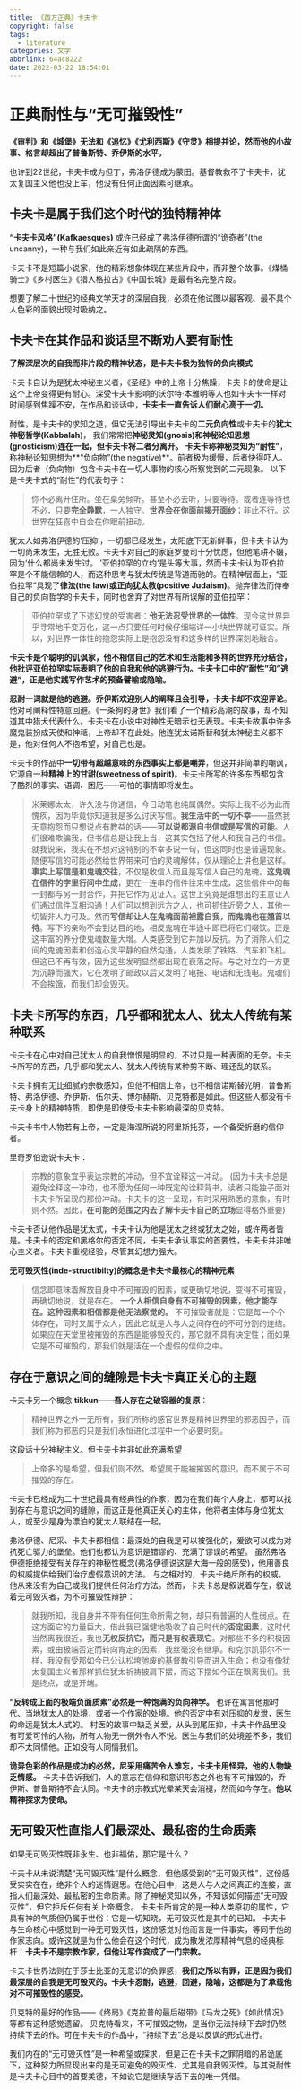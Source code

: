 ```yaml
---
title: 《西方正典》卡夫卡
copyright: false
tags:
  - literature
categories: 文学
abbrlink: 64ac8222
date: 2022-03-22 18:54:01
---
```


# 正典耐性与“无可摧毁性”

**《审判》和《城堡》无法和《追忆》《尤利西斯》《守灵》相提并论，然而他的小故事、格言却超出了普鲁斯特、乔伊斯的水平。**

也许到22世纪，卡夫卡成为但丁，弗洛伊德成为蒙田。基督教救不了卡夫卡，犹太复国主义他也没上车，他没有任何正面因素可继承。

## 卡夫卡是属于我们这个时代的独特精神体

**“卡夫卡风格”(Kafkaesques)** 或许已经成了弗洛伊德所谓的“诡奇者”(the uncanny)，一种与我们如此亲近有如此疏隔的东西。

卡夫卡不是短篇小说家，他的精彩想象体现在某些片段中，而非整个故事。《煤桶骑士》《乡村医生》《猎人格拉古》《中国长城》是最有名完整片段。

想要了解二十世纪的经典文学天才的深层自我，必须在他试图以最客观、最不具个人色彩的面貌出现时吸纳之。

## 卡夫卡在其作品和谈话里不断劝人要有耐性

**了解深层次的自我而非片段的精神状态，是卡夫卡极为独特的负向模式**

卡夫卡自认为是犹太神秘主义者，《圣经》中的上帝十分焦躁，卡夫卡的使命是让这个上帝变得更有耐心。深受卡夫卡影响的沃尔特·本雅明等人也如卡夫卡一样对时间感到焦躁不安，在作品和谈话中，**卡夫卡一直告诉人们耐心高于一切。**

耐性，是卡夫卡的求知之道，但它无法引导出卡夫卡的**二元负向性**或卡夫卡的**犹太神秘哲学(Kabbalah**)， 我们常常把**神秘灵知(gnosis)**和**神秘论知思想(gnosticism)**连在一起，但卡夫卡将二者分离开。
卡夫卡称神秘灵知为**“耐性”**，称神秘论知思想为**“负向物”(the negative)**。前者极为缓慢，后者快得吓人。因为后者（负向物）包含卡夫卡在一切人事物的核心所察觉到的二元现象。
以下是卡夫卡式的“耐性”的代表句子：
> 你不必离开住所。坐在桌旁倾听。甚至不必去听，只要等待。或者连等待也不必，只要**完全静默**，一人独守。**世界会在你面前揭开面纱**；非此不行。这世界在狂喜中自会在你眼前扭动。


犹太人如弗洛伊德的‘压抑’，一切都已经发生，太阳底下无新鲜事，但卡夫卡认为一切尚未发生，无胜无败。卡夫卡对自己的家庭罗曼司十分忧虑，但他笔耕不辍，因为‘什么都尚未发生过。
’亚伯拉罕的立约‘是头等大事，然而卡夫卡认为亚伯拉罕是个不能信赖的人，而这种思考与犹太传统是背道而驰的。在精神层面上，“亚伯拉罕”具现了**律法(the law)**或**正向犹太教(positive Judaism)**。抛弃律法而侍奉自己的负向哲学的卡夫卡，同时也舍弃了对世界有所误解的亚伯拉罕：
> 亚伯拉罕成了下述幻觉的受害者：**他无法忍受世界的一体性**。现今这世界异乎寻常地千变万化，这一点只要任何时候仔细端详一小块世界就可证实。所以，对世界一体性的抱怨实际上是抱怨没有和这多样的世界深刻地融合。


**卡夫卡是个聪明的讥讽家，他不相信自己的艺术和生活能和多样的世界充分结合，他批评亚伯拉罕实际表明了他的自我和他的逃避行为。卡夫卡口中的“耐性”和”逃避“，正是他实践写作艺术的预备譬喻或隐喻。**

**忍耐一词就是他的逃避。乔伊斯欢迎别人的阐释且会引导，卡夫卡却不欢迎评论**。他对可阐释性特意回避。《一条狗的身世》我们看了一个精彩高潮的故事，却不知道其中猎犬代表什么。卡夫卡在小说中对神性无暗示也无表现。卡夫卡故事中许多魔鬼装扮成天使和神祗，上帝却不在此处。他连犹太诺斯替和犹太神秘主义都不是，他对任何人不抱希望，对自己也是。


卡夫卡的作品中**一切带有超越意味的东西事实上都是嘲弄**，但这并非简单的嘲讽，它源自一种**精神上的甘甜(sweetness of spirit)**。卡夫卡所写的许多东西都包含了酷烈的事实、语调、困厄——可怕的事情即将发生。
> 米莱娜太太，许久没与你通信，今日动笔也纯属偶然。实际上我不必为此而愧疚，因为毕竟你知道我是多么讨厌写信。**我生活中的一切不幸**——虽然我无意抱怨而只想说点有教益的话——**可以说都源自书信或是写信的可能**。人们很难欺骗我，但书信总是让我上当，这其实包括了他人和我自己的书信。就我说来，我实在不想对这特别的不幸多说一句，但这同时也是普遍现象。随便写信的可能必然给世界带来可怕的灵魂解体，仅从理论上讲也是这样。**事实上写信是和鬼魂交往**，不仅是收信人而且是写信人自己的鬼魂。**这鬼魂在信件的字里行间中生成**，更在一连串的信件往来中生成，这些信件中的每一封都与另一封合作，并把它作为见证人。这世上究竟是谁想出的主意让人们通过信件互相沟通！人们可以想到远方之人，也可抓住近旁之人，其他一切皆非人力可及。然而**写信却让人在鬼魂面前袒露自我，而鬼魂也在翘首以待**。写下的亲吻不会到达目的地，相反鬼魂在半途中即已将它们啜饮。正是这丰富的养分使鬼魂数量大增。人类感受到它并加以反抗。为了消除人们之间的鬼魂因素和创造心灵平静的自然沟通，人类发明了铁路、汽车和飞机。但这已不再有效，因为这些发明显然都出现在衰落之际。与之对立的一方更为沉静而强大，它在发明了邮政以后又发明了电报、电话和无线电。鬼魂们不会挨饿，而我们却会毁灭。

## 卡夫卡所写的东西，几乎都和犹太人、犹太人传统有某种联系

卡夫卡在心中对自己犹太人的自我憎恨是明显的，不过只是一种表面的无奈。卡夫卡所写的东西，几乎都和犹太人、犹太人传统有某种剪不断、理还乱的联系。


卡夫卡拥有无比细腻的宗教感知，但他不相信上帝，也不相信诺斯替光明，普鲁斯特、弗洛伊德、乔伊斯、伍尔夫、博尔赫斯、贝克特都是如此。但这些人都没有卡夫卡身上的精神特质，即使是即使受卡夫卡影响最深的贝克特。

卡夫卡书中人物若有上帝，一定是海涅所说的阿里斯托芬，一个备受折磨的信仰者。

里奇罗伯逊说卡夫卡：
> 宗教的意象宜乎表达宗教的冲动，但不宜诠释这一冲动。
(因为卡夫卡总是避免诠释这一冲动，也不愿为任何一种既定的诠释背书，读者只能独子面对卡夫卡所呈现的那份冲动。卡夫卡的这一呈现，有时采用熟悉的意象，有时则不然。因此，**在可能的范围之内去了解卡夫卡自己的立场**显得格外重要)

卡夫卡否认他作品是犹太式，卡夫卡认为他是犹太之终或犹太之始，或许两者皆是。卡夫卡的否定和黑格尔的否定不同，卡夫卡承认事实的首要性，卡夫卡并非唯心主义者。卡夫卡重视经验，尽管其幻想力强大。

**无可毁灭性(inde-structibilty)的概念是卡夫卡最核心的精神元素**
> 信念即意味着解放自身中不可摧毁的因素，或更确切地说，变得不可摧毁，再确切地说，就是存在。
> **一个人相信自身有不可摧毁的因素，他才能存在。这种因素和相信都是他无法察觉的。**
> 不可摧毁者就是：它是每一个个体存在，同时又属于众人，因此它就是人与人之间存在的不可分割的连结。如果应在天堂里被摧毁的东西是能够毁灭的，那它就不具有决定性；而如果它是不可摧毁的，那我们就是活在一个虚假的信仰之中。



## 存在于意识之间的缝隙是卡夫卡真正关心的主题

卡夫卡另一个概念 **tikkun——吾人存在之破容器的复原**：
> 精神世界之外一无所有，我们所称的感官世界是精神世界里的邪恶因子，而我们称为邪恶的只是我们永恒进化过程中一个必要时刻。

这段话十分神秘主义。但卡夫卡并非如此充满希望
> 上帝多的是希望，但我们则不然。希望属于能被摧毁的意识，而不属于不可摧毁的存在。

卡夫卡已经成为二十世纪最具有经典性的作家，因为在我们每个人身上，都可以找到存在与意识之间的缝隙，而这正是他真正关心的主体，他将者主体与身位犹太人，或至少是身为漂泊的犹太人联结在一起。

弗洛伊德、尼采、卡夫卡都相信：最深处的自我是可以被强化的，爱欲可以成为对抗死亡驱力的堡垒。他们也都认为意识是错谬的、充满了谬误的希望。
虽然弗洛伊德拒绝接受有关存在的神秘性概念(弗洛伊德说这是大海一般的感受)，他用善良的权威提供给我们治疗虚假意识的方法。
与之相对的，卡夫卡绝斥所有的权威，他从来没有为自己或我们提供任何治疗方法。然而，卡夫卡总是叙说着存在，叙说着无可毁灭者，为不可摧毁性辩护：
> 就我所知，我自身并不带有任何生命所需之物，却只有普遍的人性弱点。在这方面它的力量巨大，借此我已强健地吸收了自己时代的**否定因素**，这时代当然离我很近，我也**无权反抗它，而只是有权表现它**。对那些不多的积极因素，或由极端否定而转向肯定的因素，我丝毫没有继承。和克尔凯郭尔不一样，我没有受那如今已公认松垮弛废的基督教引导而进入生命；也没有像犹太复国主义者那样抓住犹太祈祷披肩下摆，而这下摆如今正在飘离我们。我是终点，或是开端。


**“反转成正面的极端负面质素”必然是一种饱满的负向神学。**
也许在寓言他那时代、当地犹太人的处境，或者一个作家的处境。他的否定中有对压抑的发泄，医生的命运是犹太人式的。
村医的故事中缺乏关爱，从头到尾压抑，卡夫卡作品里没有可爱可怜的人物，所有人物无一例外令人不悦。医生与我们的处境差不多，我们却不太同情他。正如没有人同情我们。


**诡异色彩的作品是成功的必然，尼采用痛苦令人难忘，卡夫卡用怪异，他的人物缺乏情感。**
卡夫卡告诉我们，人的意志在信仰和意识形态之外也有不可摧毁的，乔伊斯、普鲁斯特不会认同。卡夫卡的宗教式光晕某天会消褪，然而如今存在。**他以精神探求为使命。**


## 无可毁灭性直指人们最深处、最私密的生命质素

如果无可毁灭性既非永生、也非福佑，那它是什么？

卡夫卡从未说清楚“无可毁灭性”是什么概念，但他感受到的“无可毁灭性”，这份感受实实在在，绝非个人的迷情遐思。在他心目中，这是人与人之间真正的连接，直指人们最深处、最私密的生命质素。除了神秘灵知以外，不知该如何描述“无可毁灭性”，但它拒斥任何有关上帝概念。
卡夫卡所肯定的是一种人类原初的属性，它具有神的气质但仍属于世俗：它是一切知晓，无可毁灭性是其中的已知。
卡夫卡与生命核心中感觉到一种无可毁灭性，这份感觉对他而言是一件事实，等同于他的作家志向。或许这就是为什么他会在这个时代，成为散发浓厚精神气息的经典标杆：**卡夫卡不是宗教作家，但他让写作变成了一门宗教。**


卡夫卡世界法则在于莎士比亚的无意识的负罪感，**我们之所以有罪，正是因为我们最深层的自我是无可毁灭的。卡夫卡忍耐，逃避，回避，隐喻，这都是为了承载他对不可摧毁性的感受。**

贝克特的最好的作品——《终局》《克拉普的最后磁带》《马龙之死》《如此情况》等都有这种感觉遗留。
贝克特看来，不可摧毁之物，是当你无法持续下去时仍然持续下去的作。可在卡夫卡的作品中，“持续下去”总是以反讽的形式进行。


我们内在的“无可毁灭性”是一种希望或探求，但是正在卡夫卡之罪阴暗的吊诡底下，这种努力所显现出来的是无可避免的毁灭性、尤其是自我毁灭性。与其说耐性是卡夫卡心目中的首要美德，不如说它是继续存活下去的唯一凭借。
